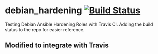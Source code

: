 # debian_hardening [![Build Status](https://travis-ci.org/soapdish/debian_hardening.svg?branch=master)](https://travis-ci.org/soapdish/debian_hardening)
Testing Debian Ansible Hardening Roles with Travis CI.
Adding the build status to the repo for easier reference.

## Modified to integrate with Travis